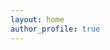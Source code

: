 ```yaml
---
layout: home
author_profile: true
---
```


<!--_Don't worry about people stealing an idea. If it's original, you will have to ram it down their throats. -Howard Eiken_ -->


